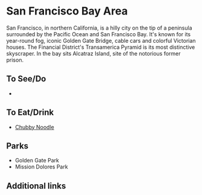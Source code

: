 # San Francisco Bay Area

San Francisco, in northern California, is a hilly city on the tip of a peninsula surrounded by the Pacific Ocean and San Francisco Bay. It's known for its year-round fog, iconic Golden Gate Bridge, cable cars and colorful Victorian houses. The Financial District's Transamerica Pyramid is its most distinctive skyscraper. In the bay sits Alcatraz Island, site of the notorious former prison.

## To See/Do

* 

## To Eat/Drink

* [Chubby Noodle](https://www.chubbynoodle.com/)

## Parks 

* Golden Gate Park
* Mission Dolores Park

## Additional links
